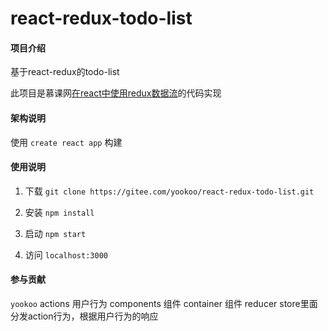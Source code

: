 # react-redux-todo-list

#### 项目介绍

基于react-redux的todo-list

此项目是慕课网[在react中使用redux数据流](https://www.imooc.com/learn/744)的代码实现


#### 架构说明

使用 `create react app` 构建

#### 使用说明

1. 下载
`git clone https://gitee.com/yookoo/react-redux-todo-list.git`

2. 安装 `npm install`

2. 启动 `npm start` 

3. 访问 `localhost:3000`


#### 参与贡献

`yookoo`
actions 用户行为
components 组件
container 组件
reducer store里面分发action行为，根据用户行为的响应

